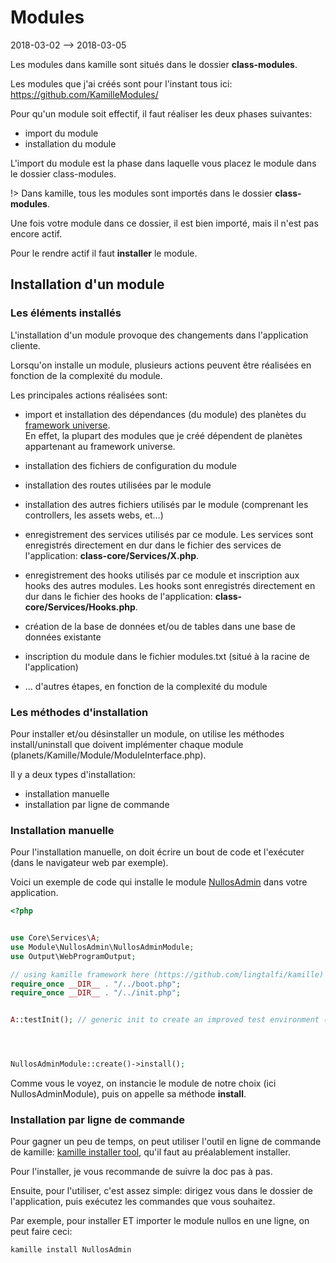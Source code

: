 Modules
==========
2018-03-02 --> 2018-03-05




Les modules dans kamille sont situés dans le dossier **class-modules**.

Les modules que j'ai créés sont pour l'instant tous ici: https://github.com/KamilleModules/


Pour qu'un module soit effectif, il faut réaliser les deux phases suivantes:

- import du module
- installation du module


L'import du module est la phase dans laquelle vous placez le module dans le dossier class-modules.

!> Dans kamille, tous les modules sont importés dans le dossier **class-modules**.

Une fois votre module dans ce dossier, il est bien importé, mais il n'est pas encore actif.

Pour le rendre actif il faut **installer** le module.




Installation d'un module
----------------



### Les éléments installés


L'installation d'un module provoque des changements dans l'application cliente.

Lorsqu'on installe un module, plusieurs actions peuvent être réalisées en fonction de la complexité du module.

Les principales actions réalisées sont:

- import et installation des dépendances (du module) des planètes du [framework universe](https://github.com/karayabin/universe-snapshot).<br>
En effet, la plupart des modules que je créé dépendent de planètes appartenant au framework universe.
         
- installation des fichiers de configuration du module 
- installation des routes utilisées par le module 
- installation des autres fichiers utilisés par le module (comprenant les controllers, les assets webs, et...) 
- enregistrement des services utilisés par ce module.
 Les services sont enregistrés directement en dur dans le fichier des services de l'application: **class-core/Services/X.php**. 
- enregistrement des hooks utilisés par ce module et inscription aux hooks des autres modules.
 Les hooks sont enregistrés directement en dur dans le fichier des hooks de l'application: **class-core/Services/Hooks.php**. 
- création de la base de données et/ou de tables dans une base de données existante
- inscription du module dans le fichier modules.txt (situé à la racine de l'application)
- ... d'autres étapes, en fonction de la complexité du module





### Les méthodes d'installation


Pour installer et/ou désinstaller un module, on utilise les méthodes install/uninstall que doivent implémenter
chaque module (planets/Kamille/Module/ModuleInterface.php).


Il y a deux types d'installation:

- installation manuelle 
- installation par ligne de commande 


### Installation manuelle


Pour l'installation manuelle, on doit écrire un bout de code et l'exécuter (dans le navigateur web par exemple).

Voici un exemple de code qui installe le module [NullosAdmin](https://github.com/KamilleModules/NullosAdmin) dans votre application.

```php
<?php


use Core\Services\A;
use Module\NullosAdmin\NullosAdminModule;
use Output\WebProgramOutput;

// using kamille framework here (https://github.com/lingtalfi/kamille)
require_once __DIR__ . "/../boot.php";
require_once __DIR__ . "/../init.php";


A::testInit(); // generic init to create an improved test environment (often optional)




NullosAdminModule::create()->install();
```




Comme vous le voyez, on instancie le module de notre choix (ici NullosAdminModule),
puis on appelle sa méthode **install**.






### Installation par ligne de commande

Pour gagner un peu de temps, on peut utiliser l'outil en ligne de commande de kamille:
 [kamille installer tool](https://github.com/lingtalfi/kamille-installer-tool), qu'il faut au préalablement installer.
 
 Pour l'installer, je vous recommande de suivre la doc pas à pas.
 
 Ensuite, pour l'utiliser, c'est assez simple: dirigez vous dans le dossier de l'application, puis exécutez les
 commandes que vous souhaitez.
 
 
 Par exemple, pour installer ET importer le module nullos en une ligne, on peut faire ceci:
 
```bash
kamille install NullosAdmin
``` 


